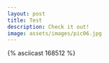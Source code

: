 ```yaml
---
layout: post
title: Test
description: Check it out!
image: assets/images/pic06.jpg
---
```


{% asciicast 168512 %}

